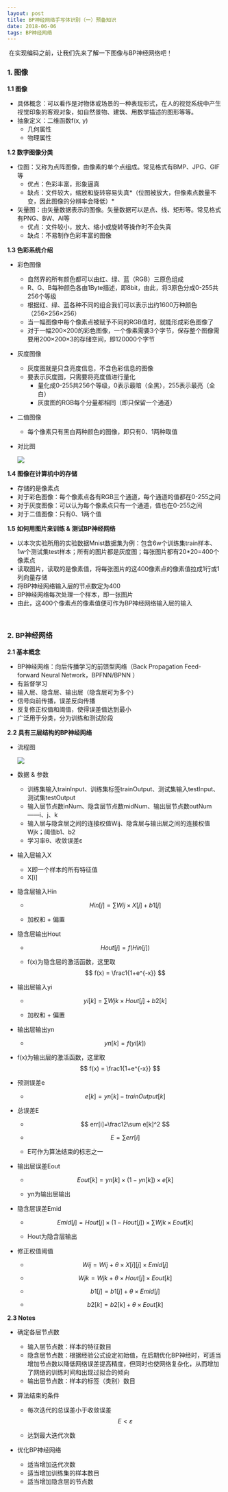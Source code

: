 ```yaml
---
layout: post
title: BP神经网络手写体识别（一）预备知识
date: 2018-06-06 
tags: BP神经网络   
---
```




<!-- 使用MathJax引擎，使得MarkDown被编译到html文件中依然能显示出公式 -->

<script type="text/javascript" src="http://cdn.mathjax.org/mathjax/latest/MathJax.js?config=default"></script> 

​      在实现编码之前，让我们先来了解一下图像与BP神经网络吧！

### 1. 图像

**1.1 图像**

- 具体概念：可以看作是对物体或场景的一种表现形式，在人的视觉系统中产生视觉印象的客观对象，如自然景物、建筑、用数学描述的图形等等。 
- 抽象定义：二维函数f(x, y)
  - 几何属性
  - 物理属性

**1.2 数字图像分类**

- 位图：又称为点阵图像，由像素的单个点组成。常见格式有BMP、JPG、GIF等
  - 优点：色彩丰富，形象逼真
  - 缺点：文件较大，缩放和旋转容易失真*（位图被放大，但像素点数量不变，因此图像的分辨率会降低）*
- 矢量图：由矢量数据表示的图像。矢量数据可以是点、线、矩形等。常见格式有PNG、BW、AI等
  - 优点：文件较小，放大、缩小或旋转等操作时不会失真
  - 缺点：不易制作色彩丰富的图像

**1.3 色彩系统介绍**

- 彩色图像

  - 自然界的所有颜色都可以由红、绿、蓝（RGB）三原色组成
  - R、G、B每种颜色各由1Byte描述，即8bit，由此，将3原色分成0-255共256个等级
  - 根据红、绿、蓝各种不同的组合我们可以表示出约1600万种颜色（256×256×256）
  - 当一幅图像中每个像素点被赋予不同的RGB值时，就能形成彩色图像了
  - 对于一幅200×200的彩色图像，一个像素需要3个字节，保存整个图像需要用200×200×3的存储空间，即120000个字节 

- 灰度图像

  - 灰度图就是只含亮度信息，不含色彩信息的图像
  - 要表示灰度图，只需要将亮度值进行量化
    - 量化成0-255共256个等级，0表示最暗（全黑），255表示最亮（全白）
    - 灰度图的RGB每个分量都相同（即只保留一个通道）

- 二值图像

  - 每个像素只有黑白两种颜色的图像，即只有0、1两种取值

- 对比图

  ![](/images/posts/bp/1_compare.jpg)

**1.4 图像在计算机中的存储**

- 存储的是像素点
- 对于彩色图像：每个像素点各有RGB三个通道，每个通道的值都在0-255之间
- 对于灰度图像：可以认为每个像素点只有一个通道，值也在0-255之间
- 对于二值图像：只有0、1两个值

**1.5 如何用图片来训练 & 测试BP神经网络**

- 以本次实验所用的实验数据Mnist数据集为例：包含6w个训练集train样本、1w个测试集test样本；所有的图片都是灰度图；每张图片都有20*20=400个像素点
- 读取图片，读取的是像素值，将每张图片的这400像素点的像素值拉成1行或1列向量存储
- 将BP神经网络输入层的节点数定为400
- BP神经网络每次处理一个样本，即一张图片
- 由此，这400个像素点的像素值便可作为BP神经网络输入层的输入

<br>

### 2. BP神经网络

**2.1 基本概念**

- BP神经网络：向后传播学习的前馈型网络（Back Propagation Feed-forward Neural Network，BPFNN/BPNN ）
- 有监督学习
- 输入层、隐含层、输出层（隐含层可为多个）
- 信号向前传播，误差反向传播
- 反复修正权值和阈值，使得误差值达到最小
- 广泛用于分类，分为训练和测试阶段

**2.2 具有三层结构的BP神经网络**

- 流程图

  ![](/images/posts/bp/1_BP.png)

- 数据 & 参数

  - 训练集输入trainInput、训练集标签trainOutput、测试集输入testInput、测试集testOutput
  - 输入层节点数inNum、隐含层节点数midNum、输出层节点数outNum——i、j、k
  - 输入层与隐含层之间的连接权值Wij、隐含层与输出层之间的连接权值Wjk；阈值b1、b2
  - 学习率θ、收敛误差ε

- 输入层输入X

  - X即一个样本的所有特征值
  - X[i]

- 隐含层输入Hin

  - $$
    Hin[j] = \sum Wij×X[j]  +  b1[j]
    $$

  - 加权和 + 偏置

- 隐含层输出Hout

  - $$
    Hout[j] = f(Hin[j])
    $$

  - f(x)为隐含层的激活函数，这里取
    $$
    f(x) = \frac1{1+e^{-x}}
    $$

- 输出层输入yi

  - $$
    yi[k]=\sum Wjk×Hout[j]  + b2[k]
    $$

  - 加权和 + 偏置

- 输出层输出yn

  - $$
    yn[k]=f(yi[k])
    $$






- f(x)为输出层的激活函数，这里取
  $$
  f(x) = \frac1{1+e^{-x}}
  $$

- 预测误差e

  - $$
    e[k]=yn[k]-trainOutput[k]
    $$

- 总误差E

  - $$
    err[i]=\frac12\sum e[k]^2
    $$

  - $$
    E=\sum err[i]
    $$

  - E可作为算法结束的标志之一

- 输出层误差Eout

  - $$
    Eout[k]=yn[k]×(1-yn[k])×e[k]
    $$

  - yn为输出层输出

- 隐含层误差Emid

  - $$
    Emid[j]=Hout[j]×(1-Hout[j])×\sum Wjk×Eout[k]
    $$

  - Hout为隐含层输出

- 修正权值阈值

  - $$
    Wij = Wij + θ×X[i][j]×Emid[j]
    $$

    

  - $$
    Wjk = Wjk + θ×Hout[j]×Eout[k]
    $$

    

  - $$
    b1[j] = b1[j] + θ×Emid[j]
    $$

    

  - $$
    b2[k] = b2[k] + θ×Eout[k]
    $$






**2.3 Notes**

- 确定各层节点数

  - 输入层节点数：样本的特征数目
  - 隐含层节点数：根据经验公式设定初始值，在后期优化BP神经时，可适当增加节点数以降低网络误差提高精度，但同时也使网络复杂化，从而增加了网络的训练时间和出现过拟合的倾向
  - 输出层节点数：样本的标签（类别）数目

- 算法结束的条件

  - 每次迭代的总误差小于收敛误差
    $$
    E<ε
    $$

  - 达到最大迭代次数

- 优化BP神经网络

  - 适当增加迭代次数
  - 适当增加训练集的样本数目
  - 适当增加隐含层的节点数
